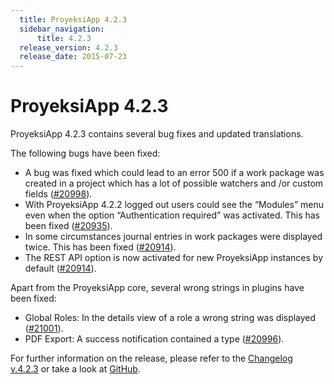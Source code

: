 ```yaml
---
  title: ProyeksiApp 4.2.3
  sidebar_navigation:
      title: 4.2.3
  release_version: 4.2.3
  release_date: 2015-07-23
---
```



# ProyeksiApp 4.2.3

ProyeksiApp 4.2.3 contains several bug fixes and updated translations.

The following bugs have been fixed:

  - A bug was fixed which could lead to an error 500 if a work package
    was created in a project which has a lot of possible watchers and
    /or custom fields
    ([\#20998](https://community.openproject.org/work_packages/20998)).
  - With ProyeksiApp 4.2.2 logged out users could see the “Modules” menu
    even when the option “Authentication required” was activated. This
    has been fixed
    ([\#20935](https://community.openproject.org/work_packages/20935)).
  - In some circumstances journal entries in work packages were
    displayed twice. This has been fixed
    ([\#20914](https://community.openproject.org/work_packages/20914)).
  - The REST API option is now activated for new ProyeksiApp instances
    by default
    ([\#20914](https://community.openproject.org/work_packages/20914)).

Apart from the ProyeksiApp core, several wrong strings in plugins have
been fixed:

  - Global Roles: In the details view of a role a wrong string was
    displayed
    ([\#21001](https://community.openproject.org/work_packages/21001)).
  - PDF Export: A success notification contained a type
    ([\#20996](https://community.openproject.org/work_packages/20996)).

For further information on the release, please refer to the [Changelog
v.4.2.3](https://community.openproject.org/versions/748) or take a look
at [GitHub](https://github.com/opf/openproject/tree/v4.2.3).


